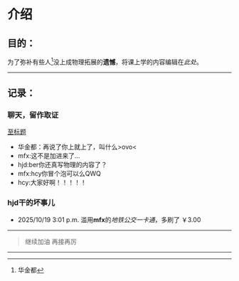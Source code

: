 # 介绍
## 目的：
为了弥补有些人[^特指]没上成物理拓展的**遗憾**，将课上学的内容编辑在*此处*。

[^特指]:华金都
---
## 记录：
### 聊天，留作取证
[至标题](#文件夹介绍)
- 华金都：再说了你上就上了，叫什么>ovo<
- mfx:这不是加进来了...
- hjd:ber你还真写物理的内容了？
- mfx:hcy你冒个泡可以么QWQ
- hcy:大家好啊！！！！！
### hjd干的坏事儿
- 2025/10/19 3:01 p.m. 滥用**mfx**的*地铁公交一卡通*，多刷了 ￥3.00
---
> 继续加油
> 再接再厉
---


